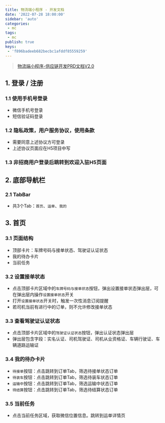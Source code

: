 ```yaml
---
title: 物流端小程序 - 开发文档
date: '2022-07-28 18:00:00'
sidebar: 'auto'
categories:
 - mc
tags:
 - mc
publish: true
keys:
 - 'f896badeeb682becbc1afddf85559259'
---
```


> [物流端小程序-供应链开发PRD文档V2.0](https://docs.qq.com/doc/DYXFGVUJDZVlUQW5R)

## 1. 登录 / 注册
### 1.1 使用手机号登录
- 微信手机号登录
- 短信验证码登录
### 1.2 隐私政策，用户服务协议，使用条款
- 需要同意上述协议方可登录
- 上述协议页面应在H5项目中写
### 1.3 非招商用户登录后跳转到欢迎入驻H5页面

## 2. 底部导航栏
### 2.1 TabBar
- 共3个Tab：`首页`、`运单`、`我的`

## 3. 首页
### 3.1 页面结构
- 顶部卡片：车牌号码与接单状态、驾驶证认证状态
- 我的待办卡片
- 当前任务
### 3.2 设置接单状态
- 点击顶部卡片区域中的`车牌号码与接单状态`按钮，弹出设置接单状态弹出层，可在弹出层内操作`设置接单状态`开关
- 打开`设置接单状态`开关时，触发一次性消息订阅提醒
- 若司机当前有进行中的订单，则不允许修改接单状态
### 3.3 查看驾驶证认证状态
- 点击顶部卡片区域中的`驾驶证认证状态`按钮，弹出认证状态弹出层
- 弹出层包含字段：实名认证、司机驾驶证、司机从业资格证、车辆行驶证、车辆道路运输证
### 3.4 我的待办卡片
- `待接单`按钮：点击跳转到订单Tab，筛选待接单状态订单
- `待装车`按钮：点击跳转到订单Tab，筛选待装车状态订单
- `运输中`按钮：点击跳转到订单Tab，筛选运输中状态订单
- `待结算`按钮：点击跳转到订单Tab，筛选待结算状态订单
### 3.5 当前任务
- 点击当前任务区域，获取微信位置信息。跳转到运单详情页